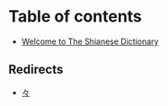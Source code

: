 # Table of contents

* [Welcome to The Shianese Dictionary](README.md)

## Redirects <a href="#redirect" id="redirect"></a>

* [々](redirect/undefined.md)
